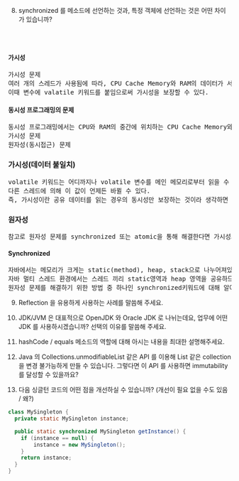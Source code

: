 8. synchronized 를 메소드에 선언하는 것과, 특정 객체에 선언하는 것은 어떤 차이가 있습니까?
<pre>


</pre>


#### 가시성
<pre>
가시성 문제
여러 개의 스레드가 사용됨에 따라, CPU Cache Memory와 RAM의 데이터가 서로 일치하지 않아 생기는 문제를 의미한다. 이를 해결하기 위해서는 가시성이 보장되어야 하는 변수를 CPU Cache Memory가 아니라 RAM에서 바로 읽도록 보장해야 한다.
이때 변수에 valatile 키워드를 붙임으로써 가시성을 보장할 수 있다.
</pre>

#### 동시성 프로그래밍의 문제
<pre>
동시성 프로그래밍에서는 CPU와 RAM의 중간에 위치하는 CPU Cache Memory와 병렬성이라는 특징때문에 다수의 스레드가 공유 자원에 접근할 때 두 가지 문제가 발생할 수 있다.
가시성 문제
원자성(동시접근) 문제
</pre>

### 가시성(데이터 불일치)
<pre>
volatile 키워드는 어디까지나 volatile 변수를 메인 메모리로부터 읽을 수 있게 해 주는 것이 전부이고,
다른 스레드에 의해 이 값이 언제든 바뀔 수 있다. 
즉, 가시성이란 공유 데이터를 읽는 경우의 동시성만 보장하는 것이라 생각하면 된다.
</pre>

### 원자성
<pre>
참고로 원자성 문제를 synchronized 또는 atomic을 통해 해결한다면 가시성의 문제도 해결된다. synchronized 블럭을 들어가기 전에 CPU Cache Memory와 Main Memory를 동기화 해주며, atomic의 경우에는 CAS 알고리즘에 의해 원자성 문제와 CPU Cache Memory에 잘못된 값을 참조하는 문제를 동시에 해결해주기 때문이다.
</pre>

#### Synchronized
<pre>
자바에서는 메모리가 크게는 static(method), heap, stack으로 나누어져있습니다
자바 멀티 스레드 환경에서는 스레드 끼리 static영역과 heap 영역을 공유하므로 공유자원에 대한 동기화 문제를 신경써야합니다.
원자성 문제를 해결하기 위한 방법 중 하나인 synchronized키워드에 대해 알아보자
</pre>


9. Reflection 을 유용하게 사용하는 사례를 말씀해 주세요.

10. JDK/JVM 은 대표적으로 OpenJDK 와 Oracle JDK 로 나뉘는데요, 업무에 어떤 JDK 를 사용하시겠습니까? 선택의 이유를 말씀해 주세요.

11. hashCode / equals 메소드의 역할에 대해 아시는 내용을 최대한 설명해주세요.

12. Java 의 Collections.unmodifiableList 같은 API 를 이용해 List 같은 collection 을 변경 불가능하게 만들 수 있습니다. 그렇다면 이 API 를 사용하면 immutability 를 달성할 수 있을까요?

13. 다음 싱글턴 코드의 어떤 점을 개선하실 수 있습니까? (개선이 필요 없을 수도 있음 / 왜?)
```java
class MySingleton {
  private static MySingleton instance;

  public static synchronized MySingleton getInstance() {
    if (instance == null) {
        instance = new MySingleton();
    }
    return instance;
  }
}
```
